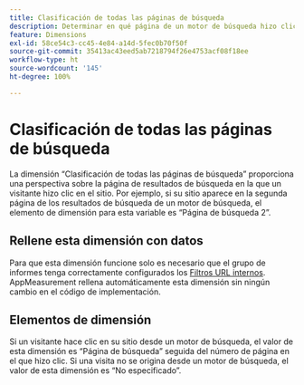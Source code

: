 ```yaml
---
title: Clasificación de todas las páginas de búsqueda
description: Determinar en qué página de un motor de búsqueda hizo clic un visitante en el sitio.
feature: Dimensions
exl-id: 58ce54c3-cc45-4e84-a14d-5fec0b70f50f
source-git-commit: 35413ac43eed5ab7218794f26e4753acf08f18ee
workflow-type: ht
source-wordcount: '145'
ht-degree: 100%

---
```


# Clasificación de todas las páginas de búsqueda

La dimensión “Clasificación de todas las páginas de búsqueda” proporciona una perspectiva sobre la página de resultados de búsqueda en la que un visitante hizo clic en el sitio. Por ejemplo, si su sitio aparece en la segunda página de los resultados de búsqueda de un motor de búsqueda, el elemento de dimensión para esta variable es “Página de búsqueda 2”.

## Rellene esta dimensión con datos

Para que esta dimensión funcione solo es necesario que el grupo de informes tenga correctamente configurados los [Filtros URL internos](/help/admin/admin/internal-url-filter-admin.md). AppMeasurement rellena automáticamente esta dimensión sin ningún cambio en el código de implementación.

## Elementos de dimensión

Si un visitante hace clic en su sitio desde un motor de búsqueda, el valor de esta dimensión es “Página de búsqueda” seguida del número de página en el que hizo clic. Si una visita no se origina desde un motor de búsqueda, el valor de esta dimensión es “No especificado”.
